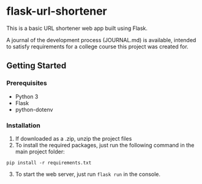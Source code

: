 # flask-url-shortener

This is a basic URL shortener web app built using Flask.

A journal of the development process (JOURNAL.md) is available, intended to satisfy requirements for a college course this project was created for.

## Getting Started
### Prerequisites
* Python 3
* Flask
* python-dotenv

### Installation
1. If downloaded as a .zip, unzip the project files
2. To install the required packages, just run the following command in the main project folder:
```
pip install -r requirements.txt
```
3. To start the web server, just run `flask run` in the console.